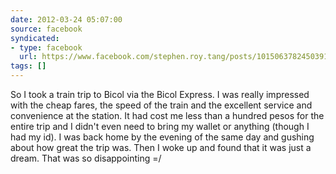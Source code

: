 ```yaml
---
date: 2012-03-24 05:07:00
source: facebook
syndicated:
- type: facebook
  url: https://www.facebook.com/stephen.roy.tang/posts/10150637824503912
tags: []
---
```


So I took a train trip to Bicol via the Bicol Express. I was really impressed with the cheap fares, the speed of the train and the excellent service and convenience at the station. It had cost me less than a hundred pesos for the entire trip and I didn't even need to bring my wallet or anything (though I had my id).  I was back home by the evening of the same day and gushing about how great the trip was. Then I woke up and found that it was just a dream. That was so disappointing =/